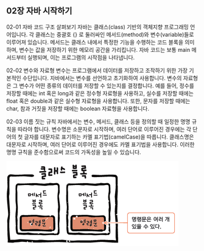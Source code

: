 ## 02장 자바 시작하기

02-01 자바 코드 구조 살펴보기
자바는 클래스(class) 기반의 객체지향 프로그래밍 언어입니다. 각 클래스는 중괄호 {} 로 둘러싸인 메서드(method)와 변수(variable)들로 이루어져 있습니다. 메서드는 클래스 내에서 특정한 기능을 수행하는 코드 블록을 의미하며, 변수는 값을 저장하기 위한 메모리 공간을 가리킵니다. 자바 코드는 보통 main 메서드부터 실행되며, 이는 프로그램의 시작점을 나타냅니다.

02-02 변수와 자료형
변수는 프로그램에서 데이터를 저장하고 조작하기 위한 가장 기본적인 수단입니다. 자바에서는 변수를 선언하고 초기화하여 사용합니다. 변수의 자료형은 그 변수가 어떤 종류의 데이터를 저장할 수 있는지를 결정합니다. 예를 들어, 정수를 저장할 때에는 int 혹은 long과 같은 정수형 자료형을 사용하고, 실수를 저장할 때에는 float 혹은 double과 같은 실수형 자료형을 사용합니다. 또한, 문자를 저장할 때에는 char, 참과 거짓을 저장할 때에는 boolean 자료형을 사용합니다.

02-03 이름 짓는 규칙
자바에서는 변수, 메서드, 클래스 등을 정의할 때 일정한 명명 규칙을 따라야 합니다. 변수명은 소문자로 시작하며, 여러 단어로 이루어진 경우에는 각 단어의 첫 글자를 대문자로 표기하는 카멜 표기법(camelCase)을 따릅니다. 클래스명은 대문자로 시작하며, 여러 단어로 이루어진 경우에도 카멜 표기법을 사용합니다. 이러한 명명 규칙을 준수함으로써 코드의 가독성을 높일 수 있습니다.

![alt text](image.png)
